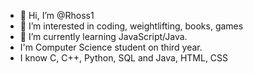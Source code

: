 - 👋 Hi, I’m @Rhoss1
- 👀 I’m interested in coding, weightlifting, books, games
- 🌱 I’m currently learning JavaScript/Java.
- I'm Computer Science student on third year.
- I know C, C++, Python, SQL and Java, HTML, CSS

<!---
Rhoss1/Rhoss1 is a ✨ special ✨ repository because its `README.md` (this file) appears on your GitHub profile.
You can click the Preview link to take a look at your changes.
--->
